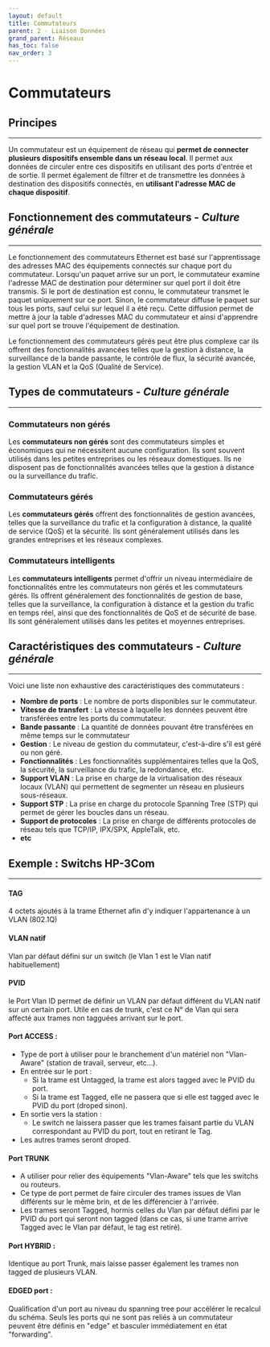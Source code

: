 ```yaml
---
layout: default
title: Commutateurs
parent: 2 - Liaison Données
grand_parent: Réseaux
has_toc: false
nav_order: 3
---
```


# Commutateurs

## Principes

---

Un commutateur est un équipement de réseau qui **permet de connecter plusieurs dispositifs ensemble dans un réseau local**. Il permet aux données de circuler entre ces dispositifs en utilisant des ports d'entrée et de sortie. Il permet également de filtrer et de transmettre les données à destination des dispositifs connectés, en **utilisant l'adresse MAC de chaque dispositif**.

## Fonctionnement des commutateurs - <span class="culture-gen">_Culture générale_</span>

---

Le fonctionnement des commutateurs Ethernet est basé sur l'apprentissage des adresses MAC des équipements connectés sur chaque port du commutateur. Lorsqu'un paquet arrive sur un port, le commutateur examine l'adresse MAC de destination pour déterminer sur quel port il doit être transmis. Si le port de destination est connu, le commutateur transmet le paquet uniquement sur ce port. Sinon, le commutateur diffuse le paquet sur tous les ports, sauf celui sur lequel il a été reçu. Cette diffusion permet de mettre à jour la table d'adresses MAC du commutateur et ainsi d'apprendre sur quel port se trouve l'équipement de destination.

Le fonctionnement des commutateurs gérés peut être plus complexe car ils offrent des fonctionnalités avancées telles que la gestion à distance, la surveillance de la bande passante, le contrôle de flux, la sécurité avancée, la gestion VLAN et la QoS (Qualité de Service).

## Types de commutateurs - <span class="culture-gen">_Culture générale_</span>

---

### Commutateurs non gérés

Les **commutateurs non gérés** sont des commutateurs simples et économiques qui ne nécessitent aucune configuration. Ils sont souvent utilisés dans les petites entreprises ou les réseaux domestiques. Ils ne disposent pas de fonctionnalités avancées telles que la gestion à distance ou la surveillance du trafic.

### Commutateurs gérés

Les **commutateurs gérés** offrent des fonctionnalités de gestion avancées, telles que la surveillance du trafic et la configuration à distance, la qualité de service (QoS) et la sécurité. Ils sont généralement utilisés dans les grandes entreprises et les réseaux complexes.

### Commutateurs intelligents

Les **commutateurs intelligents** permet d'offrir un niveau intermédiaire de fonctionnalités entre les commutateurs non gérés et les commutateurs gérés. Ils offrent généralement des fonctionnalités de gestion de base, telles que la surveillance, la configuration à distance et la gestion du trafic en temps réel, ainsi que des fonctionnalités de QoS et de sécurité de base. Ils sont généralement utilisés dans les petites et moyennes entreprises.

## Caractéristiques des commutateurs - <span class="culture-gen">_Culture générale_</span>

---

Voici une liste non exhaustive des caractéristiques des commutateurs :

- **Nombre de ports** : Le nombre de ports disponibles sur le commutateur.
- **Vitesse de transfert** : La vitesse à laquelle les données peuvent être transférées entre les ports du commutateur.
- **Bande passante** : La quantité de données pouvant être transférées en même temps sur le commutateur
- **Gestion** : Le niveau de gestion du commutateur, c'est-à-dire s'il est géré ou non géré.
- **Fonctionnalités** : Les fonctionnalités supplémentaires telles que la QoS, la sécurité, la surveillance du trafic, la redondance, etc.
- **Support VLAN** : La prise en charge de la virtualisation des réseaux locaux (VLAN) qui permettent de segmenter un réseau en plusieurs sous-réseaux.
- **Support STP** : La prise en charge du protocole Spanning Tree (STP) qui permet de gérer les boucles dans un réseau.
- **Support de protocoles** : La prise en charge de différents protocoles de réseau tels que TCP/IP, IPX/SPX, AppleTalk, etc.
- **etc**

## Exemple : Switchs HP-3Com

---

#### TAG

4 octets ajoutés à la trame Ethernet afin d'y indiquer l'appartenance à un VLAN (802.1Q)

#### VLAN natif

Vlan par défaut défini sur un switch (le Vlan 1 est le Vlan natif habituellement)

#### PVID

le Port Vlan ID permet de définir un VLAN par défaut différent du VLAN natif sur un certain port. Utile en cas de trunk, c'est ce N° de Vlan qui sera affecté aux trames non tagguées arrivant sur le port.

#### Port ACCESS :

- Type de port à utiliser pour le branchement d'un matériel non "Vlan-Aware" (station de travail, serveur, etc...).
- En entrée sur le port :
  - Si la trame est Untagged, la trame est alors tagged avec le PVID du port.
  - Si la trame est Tagged, elle ne passera que si elle est tagged avec le PVID du port (droped sinon).
- En sortie vers la station :
  - Le switch ne laissera passer que les trames faisant partie du VLAN correspondant au PVID du port, tout en retirant le Tag.
- Les autres trames seront droped.

#### Port TRUNK

- A utiliser pour relier des équipements "Vlan-Aware" tels que les switchs ou routeurs.
- Ce type de port permet de faire circuler des trames issues de Vlan différents sur le même brin, et de les différencier à l'arrivée.
- Les trames seront Tagged, hormis celles du Vlan par défaut défini par le PVID du port qui seront non tagged (dans ce cas, si une trame arrive Tagged avec le Vlan par défaut, le tag est retiré).

#### Port HYBRID :

Identique au port Trunk, mais laisse passer également les trames non tagged de plusieurs VLAN.

#### EDGED port :

Qualification d'un port au niveau du spanning tree pour accélérer le recalcul du schéma. Seuls les ports qui ne sont pas reliés à un commutateur peuvent être définis en "edge" et basculer immédiatement en état "forwarding".
